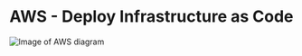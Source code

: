 # AWS - Deploy Infrastructure as Code

![Image of AWS diagram](https://github.com/AhmedRaafat-CC/Deploy-Infrastructure-as-Code/blob/main/images/diagram.jpeg)
